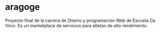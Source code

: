 # aragoge

Proyecto final de la carrera de Diseño y programación Web de Escuela Da Vinci. Es un marketplace de servicios para atletas de alto rendimiento.
